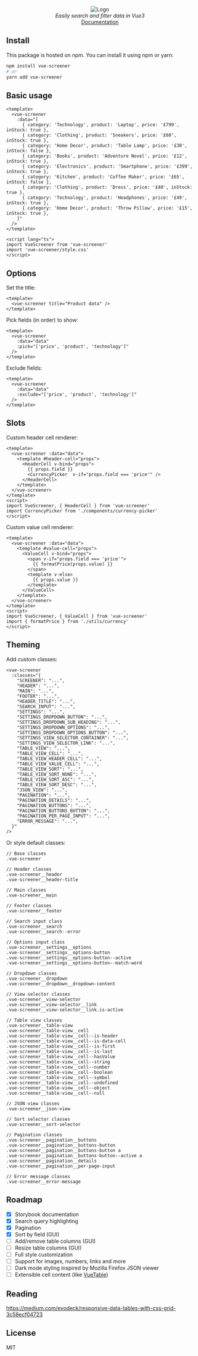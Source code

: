 <div align="center">
  <img src="https://raw.githubusercontent.com/francisashley/vue-screener/main/logo.png" alt="Logo" style="max-width: 400px;">
  <br/>
  <em>Easily search and filter data in Vue3</em>
  <br/>
  <a href="https://francisashley.github.io/vue-screener/">Documentation</a>
</div>

## Install

This package is hosted on npm. You can install it using npm or yarn:

```bash
npm install vue-screener
# or
yarn add vue-screener
```

## Basic usage

```vue
<template>
  <vue-screener
    :data="[
      { category: 'Technology', product: 'Laptop', price: '£799', inStock: true },
      { category: 'Clothing', product: 'Sneakers', price: '£60', inStock: true },
      { category: 'Home Decor', product: 'Table Lamp', price: '£30', inStock: false },
      { category: 'Books', product: 'Adventure Novel', price: '£12', inStock: true },
      { category: 'Electronics', product: 'Smartphone', price: '£399', inStock: true },
      { category: 'Kitchen', product: 'Coffee Maker', price: '£65', inStock: false },
      { category: 'Clothing', product: 'Dress', price: '£40', inStock: true },
      { category: 'Technology', product: 'Headphones', price: '£49', inStock: true },
      { category: 'Home Decor', product: 'Throw Pillow', price: '£15', inStock: true },
    ]"
  />
</template>

<script lang="ts">
import VueScreener from 'vue-screener'
import 'vue-screener/style.css'
</script>
```

## Options

Set the title:

```vue
<template>
  <vue-screener title="Product data" />
</template>
```

Pick fields (in order) to show:

```vue
<template>
  <vue-screener
    :data="data"
    :pick="['price', 'product', 'technology']"
  />
</template>
```

Exclude fields:

```vue
<template>
  <vue-screener
    :data="data"
    :exclude="['price', 'product', 'technology']"
  />
</template>
```

## Slots

Custom header cell renderer:

```vue
<template>
  <vue-screener :data="data">
    <template #header-cell="props">
      <HeaderCell v-bind="props">
        {{ props.field }}
        <CurrencyPicker  v-if="props.field === 'price'" />
      </HeaderCell>
    </template>
  </vue-screener>
</template>
<script>
import VueScreener, { HeaderCell } from 'vue-screener'
import CurrencyPicker from './components/currency-picker'
</script>
```

Custom value cell renderer:

```vue
<template>
  <vue-screener :data="data">
    <template #value-cell="props">
      <ValueCell v-bind="props">
        <span v-if="props.field === 'price'">
          {{ formatPrice(props.value) }}
        </span>
        <template v-else>
          {{ props.value }}
        </template>
      </ValueCell>
    </template>
  </vue-screener>
</template>
<script>
import VueScreener, { ValueCell } from 'vue-screener'
import { formatPrice } from './utils/currency'
</script>
```

## Theming

Add custom classes:

```vue
<vue-screener
  :classes="{
    "SCREENER": "...",
    "HEADER": "...",
    "MAIN": "...",
    "FOOTER": "...",
    "HEADER_TITLE": "...",
    "SEARCH_INPUT": "...",
    "SETTINGS": "...",
    "SETTINGS_DROPDOWN_BUTTON": "...",
    "SETTINGS_DROPDOWN_SUB_HEADING": "...",
    "SETTINGS_DROPDOWN_OPTIONS": "...",
    "SETTINGS_DROPDOWN_OPTIONS_BUTTON": "...",
    "SETTINGS_VIEW_SELECTOR_CONTAINER": "...",
    "SETTINGS_VIEW_SELECTOR_LINK": "...",
    "TABLE_VIEW": "...",
    "TABLE_VIEW_CELL": "...",
    "TABLE_VIEW_HEADER_CELL": "...",
    "TABLE_VIEW_VALUE_CELL": "...",
    "TABLE_VIEW_SORT": "...",
    "TABLE_VIEW_SORT_NONE": "...",
    "TABLE_VIEW_SORT_ASC": "...",
    "TABLE_VIEW_SORT_DESC": "...",
    "JSON_VIEW": "...",
    "PAGINATION": "...",
    "PAGINATION_DETAILS": "...",
    "PAGINATION_BUTTONS": "...",
    "PAGINATION_BUTTONS_BUTTON": "...",
    "PAGINATION_PER_PAGE_INPUT": "...",
    "ERROR_MESSAGE": "...",
  }"
/>
```

Or style default classes:

```
// Base classes
.vue-screener

// Header classes
.vue-screener__header
.vue-screener__header-title

// Main classes
.vue-screener__main

// Footer classes
.vue-screener__footer

// Search input class
.vue-screener__search
.vue-screener__search--error

// Options input class
.vue-screener__settings__options
.vue-screener__settings__options-button
.vue-screener__settings__options-button--active
.vue-screener__settings__options-button--match-word

// Dropdown classes
.vue-screener__dropdown
.vue-screener__dropdown__dropdown-content

// View selector classes
.vue-screener__view-selector
.vue-screener__view-selector__link
.vue-screener__view-selector__link.is-active

// Table view classes
.vue-screener__table-view
.vue-screener__table-view__cell
.vue-screener__table-view__cell--is-header
.vue-screener__table-view__cell--is-data-cell
.vue-screener__table-view__cell--is-first
.vue-screener__table-view__cell--is-last
.vue-screener__table-view__cell--hasValue
.vue-screener__table-view__cell--string
.vue-screener__table-view__cell--number
.vue-screener__table-view__cell--boolean
.vue-screener__table-view__cell--symbol
.vue-screener__table-view__cell--undefined
.vue-screener__table-view__cell--object
.vue-screener__table-view__cell--null

// JSON view classes
.vue-screener__json-view

// Sort selector classes
.vue-screener__sort-selector

// Pagination classes
.vue-screener__pagination__buttons
.vue-screener__pagination__buttons-button
.vue-screener__pagination__buttons-button a
.vue-screener__pagination__buttons-button--active a
.vue-screener__pagination__details
.vue-screener__pagination__per-page-input

// Error message classes
.vue-screener__error-message
```

## Roadmap

- [x] Storybook documentation
- [x] Search query highlighting
- [x] Pagination
- [x] Sort by field (GUI)
- [ ] Add/remove table columns (GUI)
- [ ] Resize table columns (GUI)
- [ ] Full style customization
- [ ] Support for images, numbers, links and more
- [ ] Dark mode styling inspired by Mozilla Firefox JSON viewer
- [ ] Extensible cell content (like [VueTable](https://www.vuetable.com/guide/))

## Reading

https://medium.com/evodeck/responsive-data-tables-with-css-grid-3c58ecf04723

## License
MIT